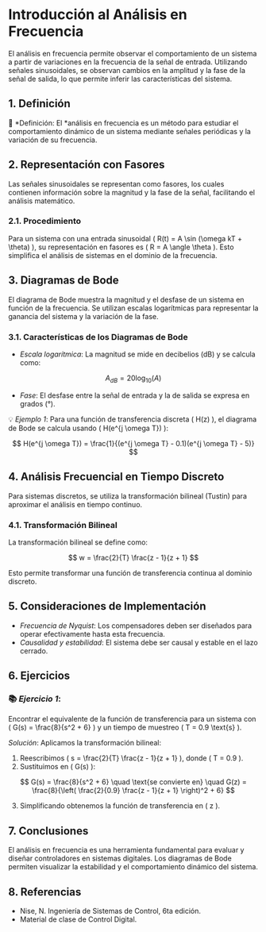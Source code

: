 # Introducción al Análisis en Frecuencia

El análisis en frecuencia permite observar el comportamiento de un sistema a partir de variaciones en la frecuencia de la señal de entrada. Utilizando señales sinusoidales, se observan cambios en la amplitud y la fase de la señal de salida, lo que permite inferir las características del sistema.

## 1. Definición

🔑 *Definición: El *análisis en frecuencia es un método para estudiar el comportamiento dinámico de un sistema mediante señales periódicas y la variación de su frecuencia.

## 2. Representación con Fasores

Las señales sinusoidales se representan como fasores, los cuales contienen información sobre la magnitud y la fase de la señal, facilitando el análisis matemático.

### 2.1. Procedimiento

Para un sistema con una entrada sinusoidal \( R(t) = A \sin (\omega kT + \theta) \), su representación en fasores es \( R = A \angle \theta \). Esto simplifica el análisis de sistemas en el dominio de la frecuencia.

## 3. Diagramas de Bode

El diagrama de Bode muestra la magnitud y el desfase de un sistema en función de la frecuencia. Se utilizan escalas logarítmicas para representar la ganancia del sistema y la variación de la fase.

### 3.1. Características de los Diagramas de Bode

- *Escala logarítmica*: La magnitud se mide en decibelios (dB) y se calcula como:

$$ A_{dB} = 20 \log_{10} (A) $$

- *Fase*: El desfase entre la señal de entrada y la de salida se expresa en grados (°).

💡 *Ejemplo 1*:
Para una función de transferencia discreta \( H(z) \), el diagrama de Bode se calcula usando \( H(e^{j \omega T}) \):

$$ H(e^{j \omega T}) = \frac{1}{(e^{j \omega T} - 0.1)(e^{j \omega T} - 5)} $$

## 4. Análisis Frecuencial en Tiempo Discreto

Para sistemas discretos, se utiliza la transformación bilineal (Tustin) para aproximar el análisis en tiempo continuo.

### 4.1. Transformación Bilineal

La transformación bilineal se define como:

$$ w = \frac{2}{T} \frac{z - 1}{z + 1} $$

Esto permite transformar una función de transferencia continua al dominio discreto.

## 5. Consideraciones de Implementación

- *Frecuencia de Nyquist*: Los compensadores deben ser diseñados para operar efectivamente hasta esta frecuencia.
- *Causalidad y estabilidad*: El sistema debe ser causal y estable en el lazo cerrado.

## 6. Ejercicios

### 📚 *Ejercicio 1*:
Encontrar el equivalente de la función de transferencia para un sistema con \( G(s) = \frac{8}{s^2 + 6} \) y un tiempo de muestreo \( T = 0.9 \text{s} \).

*Solución*:
Aplicamos la transformación bilineal:

1. Reescribimos \( s = \frac{2}{T} \frac{z - 1}{z + 1} \), donde \( T = 0.9 \).
2. Sustituimos en \( G(s) \):

$$ G(s) = \frac{8}{s^2 + 6} \quad \text{se convierte en} \quad G(z) = \frac{8}{\left( \frac{2}{0.9} \frac{z - 1}{z + 1} \right)^2 + 6} $$

3. Simplificando obtenemos la función de transferencia en \( z \).

## 7. Conclusiones

El análisis en frecuencia es una herramienta fundamental para evaluar y diseñar controladores en sistemas digitales. Los diagramas de Bode permiten visualizar la estabilidad y el comportamiento dinámico del sistema.

## 8. Referencias

- Nise, N. Ingeniería de Sistemas de Control, 6ta edición.
- Material de clase de Control Digital.